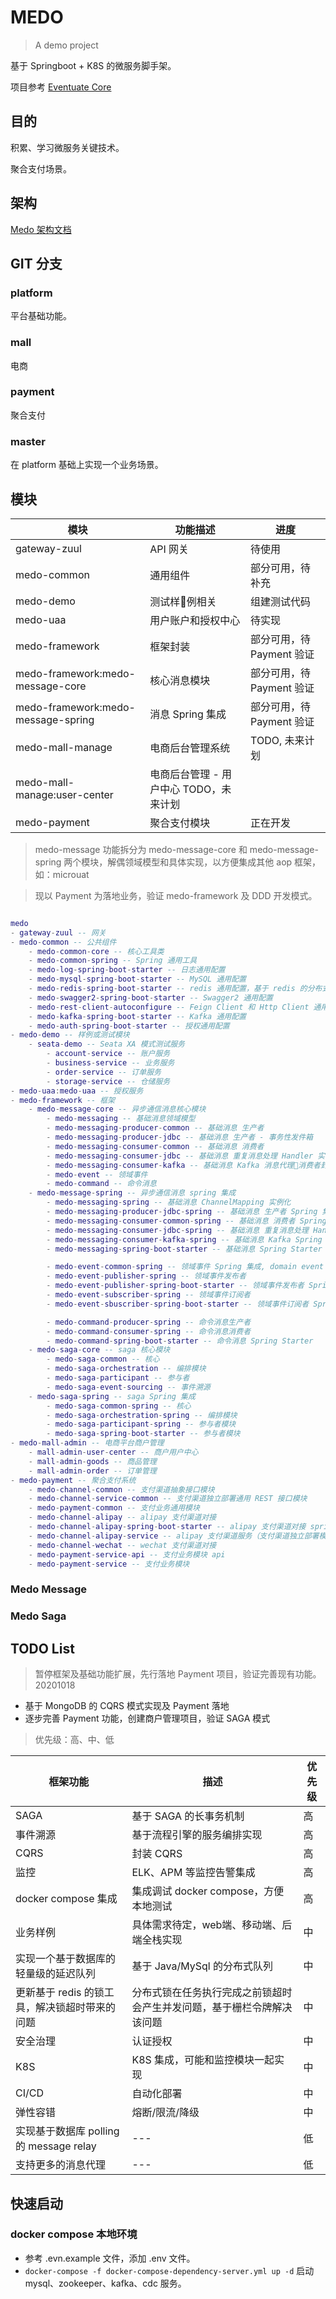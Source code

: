# MEDO

> A demo project

基于 Springboot + K8S  的微服务脚手架。

项目参考 [Eventuate Core](https://github.com/eventuate-tram/eventuate-tram-core)

## 目的

积累、学习微服务关键技术。

聚合支付场景。

## 架构

[Medo 架构文档](https://xie.infoq.cn/article/a7f4005fe9c0645eb1dde1a70)

## GIT 分支 

### platform

平台基础功能。

### mall

电商

### payment

聚合支付

### master

在 platform 基础上实现一个业务场景。

## 模块

| 模块                               | 功能描述           | 进度       |
| ---------------------------------- | ------------------ | ---------- |
| gateway-zuul                       | API 网关           | 待使用 |
| medo-common                        | 通用组件           | 部分可用，待补充     |
| medo-demo                          | 测试样例相关      | 组建测试代码   |
| medo-uaa                           | 用户账户和授权中心 | 待实现 |
| medo-framework                     | 框架封装           | 部分可用，待 Payment 验证     |
| medo-framework:medo-message-core   | 核心消息模块       | 部分可用，待 Payment 验证        |
| medo-framework:medo-message-spring | 消息 Spring 集成   | 部分可用，待 Payment 验证   |
| medo-mall-manage                   | 电商后台管理系统   | TODO, 未来计划   |
| medo-mall-manage:user-center                   | 电商后台管理 - 用户中心 TODO，未来计划   |    |
| medo-payment                   | 聚合支付模块   |  正在开发  |

> medo-message 功能拆分为 medo-message-core 和 medo-message-spring 两个模块，解偶领域模型和具体实现，以方便集成其他 aop 框架， 如：microuat

> 现以 Payment 为落地业务，验证 medo-framework 及 DDD 开发模式。

```lua

medo
- gateway-zuul -- 网关
- medo-common -- 公共组件
    - medo-common-core -- 核心工具类
    - medo-common-spring -- Spring 通用工具
    - medo-log-spring-boot-starter -- 日志通用配置
    - medo-mysql-spring-boot-starter -- MySQL 通用配置
    - medo-redis-spring-boot-starter -- redis 通用配置，基于 redis 的分布式锁实现
    - medo-swagger2-spring-boot-starter -- Swagger2 通用配置
    - medo-rest-client-autoconfigure -- Feign Client 和 Http Client 通用配置
    - medo-kafka-spring-boot-starter -- Kafka 通用配置
    - medo-auth-spring-boot-starter -- 授权通用配置
- medo-demo -- 样例或测试模块
    - seata-demo -- Seata XA 模式测试服务
        - account-service -- 账户服务
        - business-service -- 业务服务
        - order-service -- 订单服务
        - storage-service -- 仓储服务
- medo-uaa:medo-uaa -- 授权服务
- medo-framework -- 框架
    - medo-message-core -- 异步通信消息核心模块
        - medo-messaging -- 基础消息领域模型
        - medo-messaging-producer-common -- 基础消息 生产者
        - medo-messaging-producer-jdbc -- 基础消息 生产者 - 事务性发件箱
        - medo-messaging-consumer-common -- 基础消息 消费者
        - medo-messaging-consumer-jdbc -- 基础消息 重复消息处理 Handler 实现
        - medo-messaging-consumer-kafka -- 基础消息 Kafka 消息代理消费者封装
        - medo-event -- 领域事件
        - medo-command -- 命令消息
    - medo-message-spring -- 异步通信消息 spring 集成
        - medo-messaging-spring -- 基础消息 ChannelMapping 实例化
        - medo-messaging-producer-jdbc-spring -- 基础消息 生产者 Spring 集成
        - medo-messaging-consumer-common-spring -- 基础消息 消费者 Spring 集成
        - medo-messaging-consumer-jdbc-spring -- 基础消息 重复消息处理 Handler 实现 Spring 集成
        - medo-messaging-consumer-kafka-spring -- 基础消息 Kafka Spring 集成
        - medo-messaging-spring-boot-starter -- 基础消息 Spring Starter

        - medo-event-common-spring -- 领域事件 Spring 集成, domain event name mapping 实例化
        - medo-event-publisher-spring -- 领域事件发布者
        - medo-event-publisher-spring-boot-starter -- 领域事件发布者 Spring Starter
        - medo-event-subscriber-spring -- 领域事件订阅者
        - medo-event-sbuscriber-spring-boot-starter -- 领域事件订阅者 Spring Starter

        - medo-command-producer-spring -- 命令消息生产者
        - medo-command-consumer-spring -- 命令消息消费者
        - medo-command-spring-boot-starter -- 命令消息 Spring Starter
    - medo-saga-core -- saga 核心模块
        - medo-saga-common -- 核心
        - medo-saga-orchestration -- 编排模块
        - medo-saga-participant -- 参与者
        - medo-saga-event-sourcing -- 事件溯源
    - medo-saga-spring -- saga Spring 集成
        - medo-saga-common-spring -- 核心
        - medo-saga-orchestration-spring -- 编排模块
        - medo-saga-participant-spring -- 参与者模块
        - medo-saga-spring-boot-starter -- 参与者模块
- medo-mall-admin -- 电商平台商户管理
    - mall-admin-user-center -- 商户用户中心
    - mall-admin-goods -- 商品管理
    - mall-admin-order -- 订单管理
- medo-payment -- 聚合支付系统
    - medo-channel-common -- 支付渠道抽象接口模块
    - medo-channel-service-common -- 支付渠道独立部署通用 REST 接口模块
    - medo-payment-common -- 支付业务通用模块
    - medo-channel-alipay -- alipay 支付渠道对接
    - medo-channel-alipay-spring-boot-starter -- alipay 支付渠道对接 spring bean 管理
    - medo-channel-alipay-service -- alipay 支付渠道服务（支付渠道独立部署模式）
    - medo-channel-wechat -- wechat 支付渠道对接
    - medo-payment-service-api -- 支付业务模块 api
    - medo-payment-service -- 支付业务模块

```

### Medo Message



### Medo Saga



## TODO List

> 暂停框架及基础功能扩展，先行落地 Payment 项目，验证完善现有功能。20201018

- 基于 MongoDB 的 CQRS 模式实现及 Payment 落地
- 逐步完善 Payment 功能，创建商户管理项目，验证 SAGA 模式

> 优先级：高、中、低

| 框架功能                                      | 描述                                                                   | 优先级 |
| --------------------------------------------- | ---------------------------------------------------------------------- | ------ |
| SAGA                                          | 基于 SAGA 的长事务机制                                                 | 高     |
| 事件溯源                                      | 基于流程引擎的服务编排实现                                             | 高     |
| CQRS                                          | 封装 CQRS                                                              | 高     |
| 监控                                          | ELK、APM 等监控告警集成                                                | 高     |
| docker compose 集成                           | 集成调试 docker compose，方便本地测试                                  | 高     |
| 业务样例                                      | 具体需求待定，web端、移动端、后端全栈实现                              | 中     |
| 实现一个基于数据库的轻量级的延迟队列          | 基于 Java/MySql 的分布式队列                                           | 中     |
| 更新基于 redis 的锁工具，解决锁超时带来的问题 | 分布式锁在任务执行完成之前锁超时会产生并发问题，基于栅栏令牌解决该问题 | 中     |
| 安全治理                                      | 认证授权                                                               | 中     |
| K8S                                           | K8S 集成，可能和监控模块一起实现                                       | 中     |
| CI/CD                                         | 自动化部署                                                             | 中     |
| 弹性容错                                      | 熔断/限流/降级                                                         | 中     |
| 实现基于数据库 polling 的 message relay       | ---                                                                    | 低     |
| 支持更多的消息代理                            | ---                                                                    | 低     |

## 快速启动

### docker compose 本地环境

- 参考 .evn.example 文件，添加 .env 文件。
- `docker-compose -f docker-compose-dependency-server.yml up -d` 启动 mysql、zookeeper、kafka、cdc 服务。
